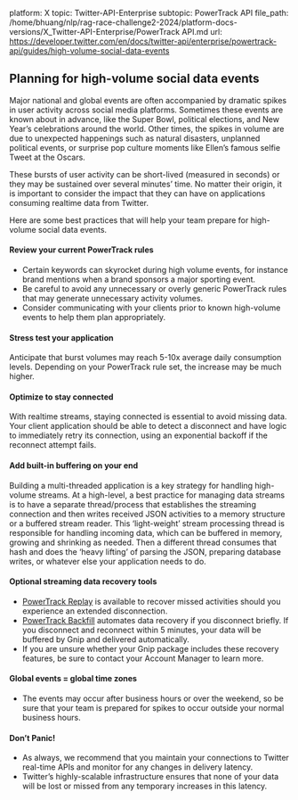 platform: X
topic: Twitter-API-Enterprise
subtopic: PowerTrack API
file_path: /home/bhuang/nlp/rag-race-challenge2-2024/platform-docs-versions/X_Twitter-API-Enterprise/PowerTrack API.md
url: https://developer.twitter.com/en/docs/twitter-api/enterprise/powertrack-api/guides/high-volume-social-data-events


## Planning for high-volume social data events

Major national and global events are often accompanied by dramatic spikes in user activity across social media platforms. Sometimes these events are known about in advance, like the Super Bowl, political elections, and New Year’s celebrations around the world. Other times, the spikes in volume are due to unexpected happenings such as natural disasters, unplanned political events, or surprise pop culture moments like Ellen’s famous selfie Tweet at the Oscars.

These bursts of user activity can be short-lived (measured in seconds) or they may be sustained over several minutes’ time. No matter their origin, it is important to consider the impact that they can have on applications consuming realtime data from Twitter.

Here are some best practices that will help your team prepare for high-volume social data events.

#### Review your current PowerTrack rules

* Certain keywords can skyrocket during high volume events, for instance brand mentions when a brand sponsors a major sporting event.
* Be careful to avoid any unnecessary or overly generic PowerTrack rules that may generate unnecessary activity volumes.
* Consider communicating with your clients prior to known high-volume events to help them plan appropriately.

#### Stress test your application

Anticipate that burst volumes may reach 5-10x average daily consumption levels. Depending on your PowerTrack rule set, the increase may be much higher.

#### Optimize to stay connected

With realtime streams, staying connected is essential to avoid missing data. Your client application should be able to detect a disconnect and have logic to immediately retry its connection, using an exponential backoff if the reconnect attempt fails.

#### Add built-in buffering on your end

Building a multi-threaded application is a key strategy for handling high-volume streams. At a high-level, a best practice for managing data streams is to have a separate thread/process that establishes the streaming connection and then writes received JSON activities to a memory structure or a buffered stream reader. This ‘light-weight’ stream processing thread is responsible for handling incoming data, which can be buffered in memory, growing and shrinking as needed. Then a different thread consumes that hash and does the ‘heavy lifting’ of parsing the JSON, preparing database writes, or whatever else your application needs to do.

#### Optional streaming data recovery tools

* [PowerTrack Replay](https://developer.twitter.com/en/docs/twitter-api/enterprise/powertrack-api/guides/powertrack_recovery_and_redundancy_features#replay) is available to recover missed activities should you experience an extended disconnection.
* [PowerTrack Backfill](https://developer.twitter.com/en/docs/twitter-api/enterprise/powertrack-api/guides/powertrack_recovery_and_redundancy_features) automates data recovery if you disconnect briefly. If you disconnect and reconnect within 5 minutes, your data will be buffered by Gnip and delivered automatically.
* If you are unsure whether your Gnip package includes these recovery features, be sure to contact your Account Manager to learn more.

#### Global events = global time zones

* The events may occur after business hours or over the weekend, so be sure that your team is prepared for spikes to occur outside your normal business hours.

#### Don’t Panic!

* As always, we recommend that you maintain your connections to Twitter real-time APIs and monitor for any changes in delivery latency.
* Twitter’s highly-scalable infrastructure ensures that none of your data will be lost or missed from any temporary increases in this latency.